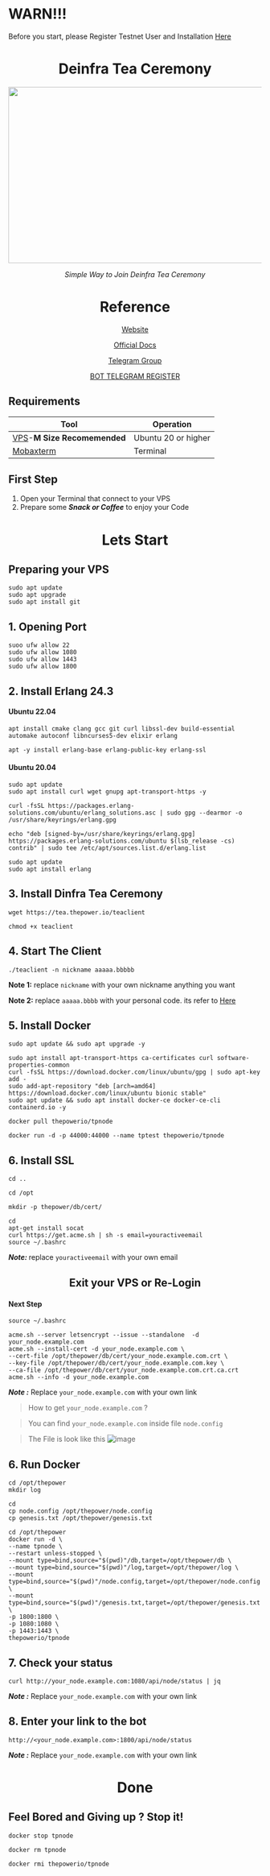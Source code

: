 # WARN!!!
Before you start, please Register Testnet User and Installation [Here](https://github.com/DaddyUnikii/Deinfra-Testnet/main/README.md)

#
<div align="center">

# Deinfra Tea Ceremony


<a href='https://thepower.io/'>
    <img width="700" height="350" src="https://user-images.githubusercontent.com/38981255/198820722-9f95bc3c-2963-4bda-8886-33c6ce89b13b.PNG"/>
</a>

<i>Simple Way to Join Deinfra Tea Ceremony</i>

# Reference

[Website ](https://thepower.io/)

[Official Docs](https://doc.thepower.io/docs/Maintain/testnet-start/)

[Telegram Group ](https://t.me/thepower_chat)

[BOT TELEGRAM REGISTER ](https://t.me/thepowerio_bot)

</div>

## Requirements

| Tool | Operation |
|----------|---------------------|
|[VPS](https://contabo.com/)-<b>M Size Recomemended</b>|Ubuntu 20 or higher|
|[Mobaxterm](https://mobaxterm.mobatek.net/download.html)|Terminal|

## First Step
1. Open your Terminal that connect to your VPS
2. Prepare some <b><i>Snack or Coffee</b></i> to enjoy your Code

# <p align="center">Lets Start</p>

## Preparing your VPS

```
sudo apt update
sudo apt upgrade
sudo apt install git
```

## 1. Opening Port
```
suoo ufw allow 22
sudo ufw allow 1080
sudo ufw allow 1443
sudo ufw allow 1800

```

## 2. Install Erlang 24.3

#### Ubuntu 22.04

```
apt install cmake clang gcc git curl libssl-dev build-essential automake autoconf libncurses5-dev elixir erlang
```
```
apt -y install erlang-base erlang-public-key erlang-ssl
```

#### Ubuntu 20.04
```
sudo apt update
sudo apt install curl wget gnupg apt-transport-https -y
```
```
curl -fsSL https://packages.erlang-solutions.com/ubuntu/erlang_solutions.asc | sudo gpg --dearmor -o /usr/share/keyrings/erlang.gpg
```

```
echo "deb [signed-by=/usr/share/keyrings/erlang.gpg] https://packages.erlang-solutions.com/ubuntu $(lsb_release -cs) contrib" | sudo tee /etc/apt/sources.list.d/erlang.list
```

```
sudo apt update
sudo apt install erlang
```

## 3. Install Dinfra Tea Ceremony
```
wget https://tea.thepower.io/teaclient
```
```
chmod +x teaclient
```

## 4. Start The Client

```
./teaclient -n nickname aaaaa.bbbbb
```

<b>Note 1:</b> replace `nickname` with your own nickname anything you want

<b>Note 2:</b> replace `aaaaa.bbbb` with your personal code. its refer to [Here](https://github.com/DaddyUnikii/Deinfra-Testnet/README.md)

## 5. Install Docker
```
sudo apt update && sudo apt upgrade -y
```
```
sudo apt install apt-transport-https ca-certificates curl software-properties-common
curl -fsSL https://download.docker.com/linux/ubuntu/gpg | sudo apt-key add -
sudo add-apt-repository "deb [arch=amd64] https://download.docker.com/linux/ubuntu bionic stable"
sudo apt update && sudo apt install docker-ce docker-ce-cli containerd.io -y
```

```
docker pull thepowerio/tpnode
```

```
docker run -d -p 44000:44000 --name tptest thepowerio/tpnode
```

## 6. Install SSL
```
cd ..
```
```
cd /opt
```
```
mkdir -p thepower/db/cert/
```
```
cd
apt-get install socat
curl https://get.acme.sh | sh -s email=youractiveemail
source ~/.bashrc
```
<b><i>Note: </b></i> replace `youractiveemail` with your own email

## <p align="center">Exit your VPS or Re-Login</p>

#### Next Step
```
source ~/.bashrc
```
```
acme.sh --server letsencrypt --issue --standalone  -d your_node.example.com
acme.sh --install-cert -d your_node.example.com \
--cert-file /opt/thepower/db/cert/your_node.example.com.crt \
--key-file /opt/thepower/db/cert/your_node.example.com.key \
--ca-file /opt/thepower/db/cert/your_node.example.com.crt.ca.crt
acme.sh --info -d your_node.example.com
```

<b><i>Note :</b></i> Replace `your_node.example.com` with your own link

> How to get `your_node.example.com` ?

> You can find `your_node.example.com` inside file `node.config`

> The File is look like this ![image](https://user-images.githubusercontent.com/97149134/205428326-5d705e52-2e37-4bcb-adfc-7d5453219f0d.png)

## 6. Run Docker

```
cd /opt/thepower
mkdir log
```
```
cd
cp node.config /opt/thepower/node.config
cp genesis.txt /opt/thepower/genesis.txt
```
```
cd /opt/thepower
docker run -d \
--name tpnode \
--restart unless-stopped \
--mount type=bind,source="$(pwd)"/db,target=/opt/thepower/db \
--mount type=bind,source="$(pwd)"/log,target=/opt/thepower/log \
--mount type=bind,source="$(pwd)"/node.config,target=/opt/thepower/node.config \
--mount type=bind,source="$(pwd)"/genesis.txt,target=/opt/thepower/genesis.txt \
-p 1800:1800 \
-p 1080:1080 \
-p 1443:1443 \
thepowerio/tpnode
```

## 7. Check your status
```
curl http://your_node.example.com:1080/api/node/status | jq
```

<b><i>Note :</b></i> Replace `your_node.example.com` with your own link


## 8. Enter your link to the bot

```
http://<your_node.example.com>:1800/api/node/status
```
<b><i>Note :</b></i> Replace `your_node.example.com` with your own link

#

# <p align='center'> Done </p>

## Feel Bored and Giving up ? Stop it!
```
docker stop tpnode
```
```
docker rm tpnode
```
```
docker rmi thepowerio/tpnode
```
